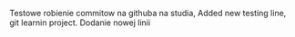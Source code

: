 Testowe robienie commitow na githuba na studia,
Added new testing line, git learnin project.
Dodanie nowej linii
